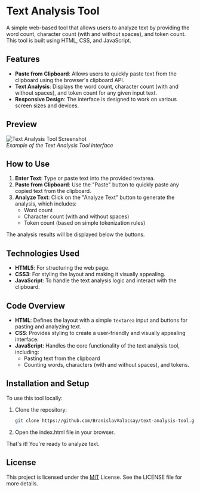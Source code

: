# Text Analysis Tool

A simple web-based tool that allows users to analyze text by providing the word count, character count (with and without spaces), and token count. This tool is built using HTML, CSS, and JavaScript.

## Features

- **Paste from Clipboard**: Allows users to quickly paste text from the clipboard using the browser's clipboard API.
- **Text Analysis**: Displays the word count, character count (with and without spaces), and token count for any given input text.
- **Responsive Design**: The interface is designed to work on various screen sizes and devices.

## Preview

![Text Analysis Tool Screenshot](screenshot.png)  
*Example of the Text Analysis Tool interface*

## How to Use

1. **Enter Text**: Type or paste text into the provided textarea.
2. **Paste from Clipboard**: Use the "Paste" button to quickly paste any copied text from the clipboard.
3. **Analyze Text**: Click on the "Analyze Text" button to generate the analysis, which includes:
   - Word count
   - Character count (with and without spaces)
   - Token count (based on simple tokenization rules)

The analysis results will be displayed below the buttons.

## Technologies Used

- **HTML5**: For structuring the web page.
- **CSS3**: For styling the layout and making it visually appealing.
- **JavaScript**: To handle the text analysis logic and interact with the clipboard.

## Code Overview

- **HTML**: Defines the layout with a simple `textarea` input and buttons for pasting and analyzing text.
- **CSS**: Provides styling to create a user-friendly and visually appealing interface.
- **JavaScript**: Handles the core functionality of the text analysis tool, including:
  - Pasting text from the clipboard
  - Counting words, characters (with and without spaces), and tokens.

## Installation and Setup

To use this tool locally:

1. Clone the repository:

   ```bash
   git clone https://github.com/BranislavValacsay/text-analysis-tool.git
   
2. Open the index.html file in your browser.
   
That's it! You're ready to analyze text.

## License
This project is licensed under the [MIT](https://opensource.org/license/mit) License. See the LICENSE file for more details.
